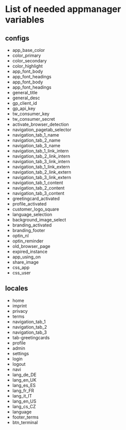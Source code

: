 # List of needed appmanager variables

## configs
* app_base_color
* color_primary
* color_secondary
* color_highlight
* app_font_body
* app_font_headings
* app_font_body
* app_font_headings
* general_title
* general_desc
* gp_client_id
* gp_api_key
* tw_consumer_key
* tw_consumer_secret
* activate_browser_detection
* navigation_pagetab_selector
* navigation_tab_1_name
* navigation_tab_2_name
* navigation_tab_3_name
* navigation_tab_1_link_intern
* navigation_tab_2_link_intern
* navigation_tab_3_link_intern
* navigation_tab_1_link_extern
* navigation_tab_2_link_extern
* navigation_tab_3_link_extern
* navigation_tab_1_content
* navigation_tab_2_content
* navigation_tab_3_content
* greetingcard_activated
* profile_activated
* customer_logo_square
* language_selection
* background_image_select
* branding_activated
* branding_footer
* optin_nl
* optin_reminder
* old_browser_page
* expired_instance
* app_using_on
* share_image
* css_app
* css_user

## locales
* home
* imprint
* privacy
* terms
* navigation_tab_1
* navigation_tab_2
* navigation_tab_3
* tab-greetingcards
* profile
* admin
* settings
* login
* logout
* navi
* lang_de_DE
* lang_en_UK
* lang_es_ES
* lang_fr_FR
* lang_it_IT
* lang_en_US
* lang_cs_CZ
* language
* footer_terms
* btn_terminal